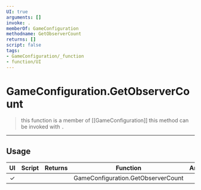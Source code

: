 ```yaml
---
UI: true
arguments: []
invoke: .
memberOf: GameConfiguration
methodname: GetObserverCount
returns: []
script: false
tags:
- GameConfiguration/_function
- function/UI
---
```

# GameConfiguration.GetObserverCount
> this function is a member of [[GameConfiguration]]
> this method can be invoked with `.`
-----
## Usage
|  UI | Script | Returns | Function | Arguments |
|:---:|:------:|-------:|:--------:|:---------|
|✓| ||GameConfiguration.GetObserverCount||
